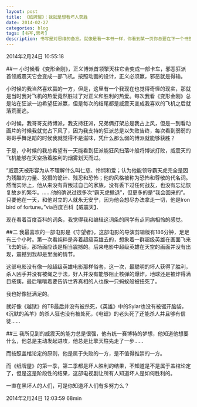 ```yaml
---
layout: post
title: 《纸牌屋》：我就是想看坏人获胜
date: 2014-02-27
categories: blog
tags: [书写,思考]
description: 书写是对思维的备忘。就像是看一本书一样，你看到某一页你总要在下一个书签，待到你下次看的时候就不需要将这一章节重新看过.书写下自己对于问题的思考过程，下次再看自己的思考过程就会觉得熟悉，那么下次再重温的时候就很容易理解。
---
```



2014年2月24日 10:55:18

##一
小时候看《变形金刚》，正义博派首领擎天柱它会变成一部卡车，邪恶狂派首领威震天它会变成一部飞机。按照动画的设计，正义必须赢，邪恶就是得输。

小时候的我当然喜欢赢的一方，但是，这里有一个我现在也觉得奇怪的现实，那就是当时我对飞机的热爱竟然胜过了对正义和胜利的热爱。每次我看《变形金刚》总是站在狂派一边希望狂派赢，但是每次的结尾都是威震天变成我喜欢的飞机之后就落荒而逃。

小时候，我哥哥支持博派，我支持狂派，兄弟俩打架总是我占上风，但是一到看动画片的时候我就觉占下风了，因为我支持的狂派总是以失败告终，每次看到弱弱的哥哥手舞足蹈的时候我就觉得不是滋味，凭什么那么弱的博派就能够获胜？

于是，小时候的我总希望有一天能看到狂派能狂风扫落叶般将博派打败，威震天的飞机能够在天空扬着胜利的烟雾划天而过。

“威震天被形容为从不理解什么叫仁慈、怜悯和爱；认为他能领导霸天虎完全是因为残酷的力量、狡猾的诡计、残忍和恐怖；他的风格被称为恐怖和尊敬的代名词。然而实际上，他从来没有背叛过自己的家族，没有丢下过任何战友，也没有忘记恢复故乡的繁华。……他的确说过很多次“霸天虎撤退”，但更多的是“我会回来的”。只要他在一天，和他对立的人就永无安宁，因为他会想尽办法拿走一切，他是Iron bird of fortune。”via百度百科【威震天】、

现在看着百度百科的词条，我觉得我和编辑这词条的同学有点同病相怜的感觉。

##二
我最喜欢的一部电影是《守望者》，这部电影的导演剪辑版有186分钟，足足有三个小时。第一次看纯粹是奔着超级英雄去的，想象着一群超级英雄在画面飞来飞去的话，那场面应该是相当震撼的。后来电影中超级英雄在天空的画面并没有出现，震撼到我却是里面的情节。

这部电影没有像一般超级英雄电影那样俗套，这一次，最聪明的坏人获得了胜利，杀人凶手并没有被绳之于法，好人并没有能够阻止核弹的爆炸，地球还是被炸得满目疮痍，最后嚷嚷着要告诉世界真相的人也像一只蚂蚁般被扭死了。

我也好像挺满足的。

就好像《越狱》的TB最后并没有被杀死，《英雄》中的Sylar也没有被锯开脑袋，《沉默的羔羊》的杀人狂也没有被处死，《电锯》的老头死了还能杀人并且够有信徒……

##三
我所见到的威震天的能力总是很强，他有统一赛博特的梦想，他知道他想要什么，他总是主动发起进攻，他总是比擎天柱先走了一步……

而按照盖棺论定的原则，他是属于失败的一方，是不值得推崇的一方。

而《纸牌屋》的第一季，第二季都是坏人胜利的结果，不知道是不是属于盖棺论定了，但是这是阶段性的结果，这部电视剧让所有人知道坏人是如何胜利的。

一直在黑坏人的人们，可是你知道坏人们有多努力么？

2014年2月24日 12:03:59 68min
